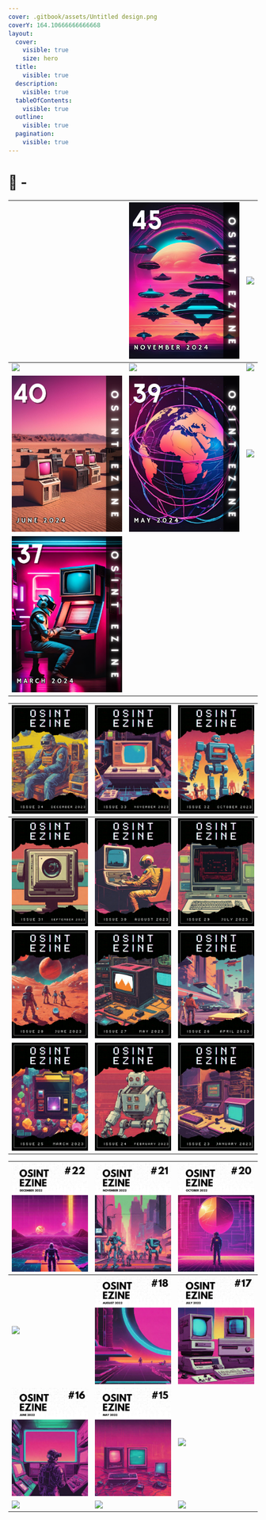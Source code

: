 ```yaml
---
cover: .gitbook/assets/Untitled design.png
coverY: 164.10666666666668
layout:
  cover:
    visible: true
    size: hero
  title:
    visible: true
  description:
    visible: true
  tableOfContents:
    visible: true
  outline:
    visible: true
  pagination:
    visible: true
---
```


# 🥷 -

|                                                                                      | [![](.gitbook/assets/OSINT_eZine-202411.png)](osint-ezine/2024/11-november-2024.md)                                    | [![](.gitbook/assets/OSINT_eZine-202410.png)](osint-ezine/2024/10-october-2024.md)                                    |
| ------------------------------------------------------------------------------------ | ---------------------------------------------------------------------------------------------------------------------- | --------------------------------------------------------------------------------------------------------------------- |
| [![](.gitbook/assets/OSINT_eZine-202409.png)](osint-ezine/2024/09-september-2024.md) | [![](.gitbook/assets/OSINT_eZine-202408.png)](osint-ezine/2024/08-august-2024.md)                                      | [![](.gitbook/assets/OSINT_eZine-202407.png)](osint-ezine/2024/07-july-2024.md)                                       |
| [![](.gitbook/assets/OSINT_eZine-202406.png)](osint-ezine/2024/06-june-2024.md)      | [![](.gitbook/assets/OSINT_eZine-202405.png)](osint-ezine/2024/05-may-2024.md)                                         | [![](.gitbook/assets/OSINT_eZine-202404.png)](osint-ezine/2024/04-april-2024.md)                                      |
| [![](.gitbook/assets/OSINT_eZine-202403.png)](osint-ezine/2024/03-march-2024.md)     | [<img src=".gitbook/assets/OSINT_eZine-202402.png" alt="" data-size="original">](osint-ezine/2024/02-february-2024.md) | [<img src=".gitbook/assets/OSINT_eZine-202401.png" alt="" data-size="original">](osint-ezine/2024/01-january-2024.md) |

| [![](.gitbook/assets/OSINT_eZine-202312.png)](osint-ezine/2023/12-december-2023.md)  | [![](.gitbook/assets/OSINT_eZine-202311.png)](osint-ezine/2023/11-november-2023.md) | [![](.gitbook/assets/OSINT_eZine-202310.png)](osint-ezine/2023/10-october-2023.md) |
| ------------------------------------------------------------------------------------ | ----------------------------------------------------------------------------------- | ---------------------------------------------------------------------------------- |
| [![](.gitbook/assets/OSINT_eZine-202309.png)](osint-ezine/2023/09-september-2023.md) | [![](.gitbook/assets/OSINT_eZine-202308.png)](osint-ezine/2023/08-august-2023.md)   | [![](.gitbook/assets/OSINT_eZine-202307.png)](osint-ezine/2023/07-july-2023.md)    |
| [![](.gitbook/assets/OSINT_eZine-202306.png)](osint-ezine/2023/06-june-2023.md)      | [![](.gitbook/assets/OSINT_eZine-202305.png)](osint-ezine/2023/05-may-2023.md)      | [![](.gitbook/assets/OSINT_eZine-202304.png)](osint-ezine/2023/04-april-2023.md)   |
| [![](.gitbook/assets/OSINT_eZine-202303.png)](osint-ezine/2023/03-march-2023.md)     | [![](.gitbook/assets/OSINT_eZine-202302.png)](osint-ezine/2023/02-february-2023.md) | [![](.gitbook/assets/OSINT_eZine-202301.png)](osint-ezine/2023/01-january-2023.md) |

| [![](.gitbook/assets/OSINT_eZine-202212.png)](osint-ezine/2022/12-december-2022.md)  | [![](.gitbook/assets/OSINT_eZine-202211.png)](osint-ezine/2022/11-november-2022.md) | [![](.gitbook/assets/OSINT_eZine-202210.png)](osint-ezine/2022/10-october-2022.md) |
| ------------------------------------------------------------------------------------ | ----------------------------------------------------------------------------------- | ---------------------------------------------------------------------------------- |
| [![](.gitbook/assets/OSINT_eZine-202209.png)](osint-ezine/2022/09-september-2022.md) | [![](.gitbook/assets/OSINT_eZine-202208.png)](osint-ezine/2022/08-august-2022.md)   | [![](.gitbook/assets/OSINT_eZine-202207.png)](osint-ezine/2022/07-july-2022.md)    |
| [![](.gitbook/assets/OSINT_eZine-202206.png)](osint-ezine/2022/06-june-2022.md)      | [![](.gitbook/assets/OSINT_eZine-202205.png)](osint-ezine/2022/05-may-2022.md)      | [![](.gitbook/assets/OSINT_eZine-202204.png)](osint-ezine/2022/04-april-2022.md)   |
| [![](.gitbook/assets/OSINT_eZine-202203.png)](osint-ezine/2022/03-march-2022.md)     | [![](.gitbook/assets/OSINT_eZine-202202.png)](osint-ezine/2022/02-february-2022.md) | [![](.gitbook/assets/OSINT_eZine-202201.png)](osint-ezine/2022/01-january-2022.md) |
